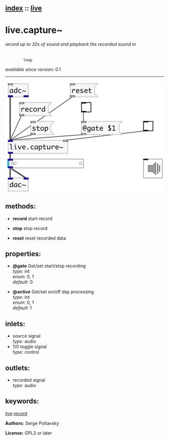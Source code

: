 [index](index.html) :: [live](category_live.html)
---

# live.capture~

###### record up to 32s of sound and playback the recorded sound in
            loop

*available since version:* 0.1

---




[![example](../examples/img/live.capture~.jpg)](../examples/pd/live.capture~.pd)





## methods:

* **record**
start record<br>

* **stop**
stop record<br>

* **reset**
reset recorded data<br>




## properties:

* **@gate** 
Get/set start/stop recording<br>
_type:_ int<br>
_enum:_ 0, 1<br>
_default:_ 0<br>

* **@active** 
Get/set on/off dsp processing<br>
_type:_ int<br>
_enum:_ 0, 1<br>
_default:_ 1<br>



## inlets:

* source signal<br>
_type:_ audio
* 1/0 toggle signal<br>
_type:_ control



## outlets:

* recorded signal<br>
_type:_ audio



## keywords:

[live](keywords/live.html)
[record](keywords/record.html)






**Authors:** Serge Poltavsky




**License:** GPL3 or later





